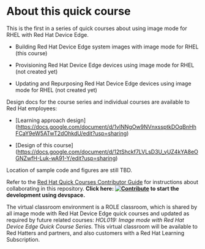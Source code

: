 # About this quick course

This is the first in a series of quick courses about using image mode for RHEL with Red Hat Device Edge.

* Building Red Hat Device Edge system images with image mode for RHEL (this course)

* Provisioning Red Hat Device Edge devices using image mode for RHEL (not created yet)

* Updating and Repurposing Red Hat Device Edge devices using image mode for RHEL (not created yet)

Design docs for the course series and individual courses are available to Red Hat employees:

* [Learning approach design] (https://docs.google.com/document/d/1vINNgOw9NVnxssptkDOqBnHhFCaY9eW5ATwT2dOhkdU/edit?usp=sharing)

* [Design of this course] (https://docs.google.com/document/d/12tShckf7LVLsD3U_vUZ4kYA8eOGNZwfH-Luk-wA91-Y/edit?usp=sharing)

Location of sample code and figures are still TBD.

Refer to the [Red Hat Quick Courses Contributor Guide](https://redhatquickcourses.github.io/welcome/1/guide/overview.html) for instructions about collaborating in this repository. **Click here: [![Contribute](https://www.eclipse.org/che/contribute.svg)](https://devspaces.apps.tools-na100.dev.ole.redhat.com/#https://github.com/RedHatQuickCourses/rhde-bootc-build) to start the development using devspace.**

The virtual classroom environment is a ROLE classroom, which is shared by all image mode with Red Hat Device Edge quick courses and updated as required by future related courses: *HOL019: Image mode with Red Hat Device Edge Quick Course Series*. This virtual classroom will be available to Red Hatters and partners, and also customers with a Red Hat Learning Subscription.




